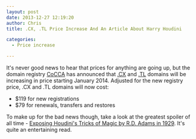 ```yaml
---
layout: post
date: 2013-12-27 12:19:20
author: Chris
title: .CX, .TL Price Increase And An Article About Harry Houdini

categories:
  - Price increase

---
```


It's never good news to hear that prices for anything are going up, but the domain registry [CoCCA](http://cocca.org.nz) has announced that [.CX](https://iwantmyname.com/domains/cx-domain-name-registration-for-christmas-island) and [.TL](https://iwantmyname.com/domains/tl-domain-name-registration-for-timor-leste) domains will be increasing in price starting January 2014. Adjusted for the new registry price, .CX and .TL domains will now cost:

+ $119 for new registrations
+ $79 for renewals, transfers and restores

To make up for the bad news though, take a look at the greatest spoiler of all time - [Exposing Houdini's Tricks of Magic by R.D. Adams in 1929](http://blog.modernmechanix.com/exposing-houdinis-tricks-of-magic/). It's quite an entertaining read.
